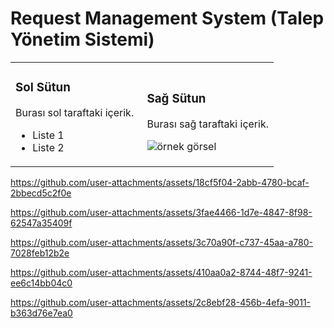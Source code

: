 # Request Management System (Talep Yönetim Sistemi)

<table>
  <tr>
    <td width="50%">
      <h3>Sol Sütun</h3>
      <p>Burası sol taraftaki içerik.</p>
      <ul>
        <li>Liste 1</li>
        <li>Liste 2</li>
      </ul>
    </td>
    <td width="50%">
      <h3>Sağ Sütun</h3>
      <p>Burası sağ taraftaki içerik.</p>
      <img src="https://via.placeholder.com/150" alt="örnek görsel"/>
    </td>
  </tr>
</table>

https://github.com/user-attachments/assets/18cf5f04-2abb-4780-bcaf-2bbecd5c2f0e

https://github.com/user-attachments/assets/3fae4466-1d7e-4847-8f98-62547a35409f

https://github.com/user-attachments/assets/3c70a90f-c737-45aa-a780-7028feb12b2e

https://github.com/user-attachments/assets/410aa0a2-8744-48f7-9241-ee6c14bb04c0

https://github.com/user-attachments/assets/2c8ebf28-456b-4efa-9011-b363d76e7ea0
